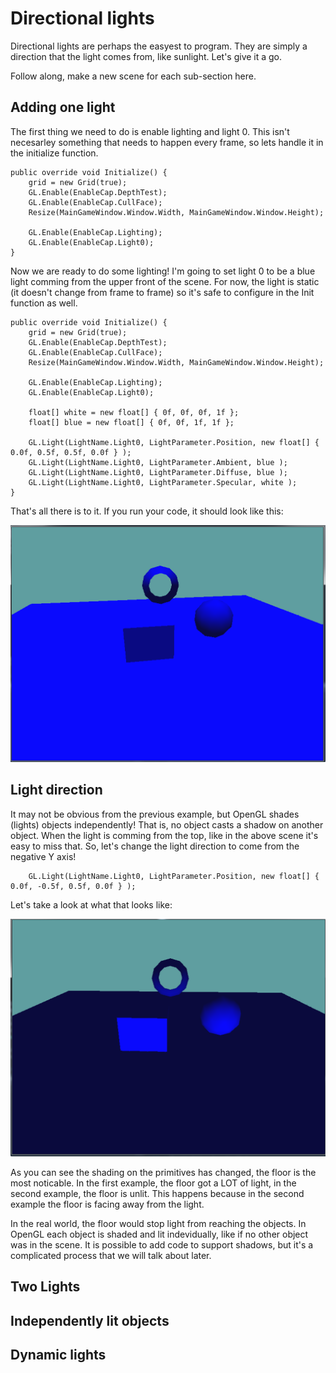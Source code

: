 # Directional lights
Directional lights are perhaps the easyest to program. They are simply a direction that the light comes from, like sunlight. Let's give it a go.

Follow along, make a new scene for each sub-section here.

## Adding one light

The first thing we need to do is enable lighting and light 0. This isn't necesarley something that needs to happen every frame, so lets handle it in the initialize function.

```
public override void Initialize() {
    grid = new Grid(true);
    GL.Enable(EnableCap.DepthTest);
    GL.Enable(EnableCap.CullFace);
    Resize(MainGameWindow.Window.Width, MainGameWindow.Window.Height);

    GL.Enable(EnableCap.Lighting);
    GL.Enable(EnableCap.Light0);
}
```

Now we are ready to do some lighting! I'm going to set light 0 to be a blue light comming from the upper front of the scene. For now, the light is static (it doesn't change from frame to frame) so it's safe to configure in the Init function as well.

```
public override void Initialize() {
    grid = new Grid(true);
    GL.Enable(EnableCap.DepthTest);
    GL.Enable(EnableCap.CullFace);
    Resize(MainGameWindow.Window.Width, MainGameWindow.Window.Height);

    GL.Enable(EnableCap.Lighting);
    GL.Enable(EnableCap.Light0);

    float[] white = new float[] { 0f, 0f, 0f, 1f };
    float[] blue = new float[] { 0f, 0f, 1f, 1f };

    GL.Light(LightName.Light0, LightParameter.Position, new float[] { 0.0f, 0.5f, 0.5f, 0.0f } );
    GL.Light(LightName.Light0, LightParameter.Ambient, blue );
    GL.Light(LightName.Light0, LightParameter.Diffuse, blue );
    GL.Light(LightName.Light0, LightParameter.Specular, white );
}
```

That's all there is to it. If you run your code, it should look like this:

![DIR1](directional3.png)

## Light direction

It may not be obvious from the previous example, but OpenGL shades (lights) objects independently! That is, no object casts a shadow on another object. When the light is comming from the top, like in the above scene it's easy to miss that. So, let's change the light direction to come from the negative Y axis!

```
    GL.Light(LightName.Light0, LightParameter.Position, new float[] { 0.0f, -0.5f, 0.5f, 0.0f } );
```

Let's take a look at what that looks like:

![DIR2](directional2.png)

As you can see the shading on the primitives has changed, the floor is the most noticable. In the first example, the floor got a LOT of light, in the second example, the floor is unlit. This happens because in the second example the floor is facing away from the light.

In the real world, the floor would stop light from reaching the objects. In OpenGL each object is shaded and lit indevidually, like if no other object was in the scene. It is possible to add code to support shadows, but it's a complicated process that we will talk about later.

## Two Lights

## Independently lit objects

## Dynamic lights